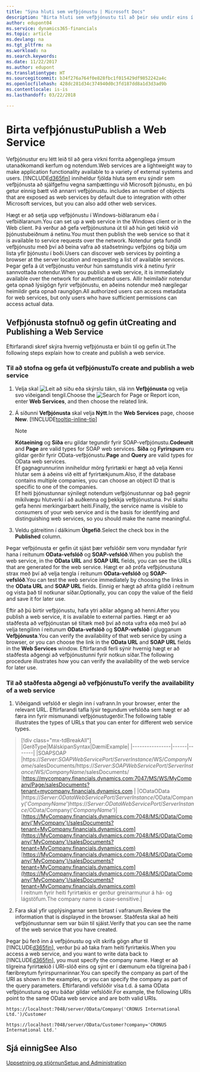 ```yaml
---
title: "Sýna hluti sem vefþjónustu | Microsoft Docs"
description: "Birta hluti sem vefþjónustu til að þeir séu undir eins í boði á dreifikerfinu."
author: edupont04
ms.service: dynamics365-financials
ms.topic: article
ms.devlang: na
ms.tgt_pltfrm: na
ms.workload: na
ms.search.keywords: 
ms.date: 11/22/2017
ms.author: edupont
ms.translationtype: HT
ms.sourcegitcommit: b34f276a764f0e828fbc1f015429df9852242a4c
ms.openlocfilehash: 428dc281d34c374940d0c3fd187dd8a1d3d3ad9b
ms.contentlocale: is-is
ms.lasthandoff: 03/22/2018

---
```

# <a name="publish-a-web-service"></a><span data-ttu-id="5358a-103">Birta vefþjónustu</span><span class="sxs-lookup"><span data-stu-id="5358a-103">Publish a Web Service</span></span>
<span data-ttu-id="5358a-104">Vefþjónustur eru létt leið til að gera virkni forrita aðgengilega ýmsum utanaðkomandi kerfum og notendum.</span><span class="sxs-lookup"><span data-stu-id="5358a-104">Web services are a lightweight way to make application functionality available to a variety of external systems and users.</span></span> [!INCLUDE[d365fin](includes/d365fin_md.md)]<span data-ttu-id="5358a-105"> inniheldur fjölda hluta sem eru sýndir sem vefþjónusta að sjálfgefnu vegna samþættingu við Microsoft þjónustu, en þú getur einnig bætt við annarri vefþjónustu.</span><span class="sxs-lookup"><span data-stu-id="5358a-105"> includes an number of objects that are exposed as web services by default due to integration with other Microsoft services, but you can also add other web services.</span></span>  

<span data-ttu-id="5358a-106">Hægt er að setja upp vefþjónustu í Windows-biðlaranum eða í vefbiðlaranum.</span><span class="sxs-lookup"><span data-stu-id="5358a-106">You can set up a web service in the Windows client or in the Web client.</span></span> <span data-ttu-id="5358a-107">Þá verður að gefa vefþjónustuna út til að hún geti tekið við þjónustubeiðnum á netinu.</span><span class="sxs-lookup"><span data-stu-id="5358a-107">You must then publish the web service so that it is available to service requests over the network.</span></span> <span data-ttu-id="5358a-108">Notendur geta fundið vefþjónustu með því að beina vafra að staðsetningu vefþjóns og biðja um lista yfir þjónustu í boði.</span><span class="sxs-lookup"><span data-stu-id="5358a-108">Users can discover web services by pointing a browser at the server location and requesting a list of available services.</span></span> <span data-ttu-id="5358a-109">Þegar gefa á út vefþjónustu verður hún samstundis virk á netinu fyrir sannvottaða notendur.</span><span class="sxs-lookup"><span data-stu-id="5358a-109">When you publish a web service, it is immediately available over the network for authenticated users.</span></span> <span data-ttu-id="5358a-110">Allir heimilaðir notendur geta opnað lýsigögn fyrir vefþjónustu, en aðeins notendur með nægilegar heimildir geta opnað raungögn.</span><span class="sxs-lookup"><span data-stu-id="5358a-110">All authorized users can access metadata for web services, but only users who have sufficient permissions can access actual data.</span></span>

## <a name="creating-and-publishing-a-web-service"></a><span data-ttu-id="5358a-111">Vefþjónusta stofnuð og gefin út</span><span class="sxs-lookup"><span data-stu-id="5358a-111">Creating and Publishing a Web Service</span></span>  
<span data-ttu-id="5358a-112">Eftirfarandi skref skýra hvernig vefþjónusta er búin til og gefin út.</span><span class="sxs-lookup"><span data-stu-id="5358a-112">The following steps explain how to create and publish a web service.</span></span>  

### <a name="to-create-and-publish-a-web-service"></a><span data-ttu-id="5358a-113">Til að stofna og gefa út vefþjónustu</span><span class="sxs-lookup"><span data-stu-id="5358a-113">To create and publish a web service</span></span>  

1.  <span data-ttu-id="5358a-114">Velja skal ![Leit að síðu eða skýrslu](media/ui-search/search_small.png "Leit að síðu eða skýrslu táknið") tákn, slá inn **Vefþjónusta** og velja svo viðeigandi tengil.</span><span class="sxs-lookup"><span data-stu-id="5358a-114">Choose the ![Search for Page or Report](media/ui-search/search_small.png "Search for Page or Report icon") icon, enter **Web Services**, and then choose the related link.</span></span>  
2.  <span data-ttu-id="5358a-115">Á síðunni **Vefþjónusta** skal velja **Nýtt**.</span><span class="sxs-lookup"><span data-stu-id="5358a-115">In the **Web Services** page, choose **New**.</span></span> [!INCLUDE[tooltip-inline-tip](includes/tooltip-inline-tip_md.md)]  

    > [!NOTE]  
    >  <span data-ttu-id="5358a-116">**Kótaeining** og **Síða** eru gildar tegundir fyrir SOAP-vefþjónustu.</span><span class="sxs-lookup"><span data-stu-id="5358a-116">**Codeunit** and **Page** are valid types for SOAP web services.</span></span> <span data-ttu-id="5358a-117">**Síða** og **Fyrirspurn** eru gildar gerðir fyrir OData-vefþjónustu.</span><span class="sxs-lookup"><span data-stu-id="5358a-117">**Page** and **Query** are valid types for OData web services.</span></span>  
    <span data-ttu-id="5358a-118">Ef gagnagrunnurinn inniheldur mörg fyrirtæki er hægt að velja Kenni hlutar sem á aðeins við eitt af fyrirtækjunum.</span><span class="sxs-lookup"><span data-stu-id="5358a-118">Also, if the database contains multiple companies, you can choose an object ID that is specific to one of the companies.</span></span>  
    <span data-ttu-id="5358a-119">Ef heiti þjónustunnar sýnilegt notendum vefþjónustunnar og það gegnir mikilvægu hlutverki í að auðkenna og þekkja vefþjónustuna. Því skaltu gefa henni merkingarbært heiti.</span><span class="sxs-lookup"><span data-stu-id="5358a-119">Finally, the service name is visible to consumers of your web service and is the basis for identifying and distinguishing web services, so you should make the name meaningful.</span></span>

3.  <span data-ttu-id="5358a-120">Veldu gátreitinn í dálkinum **Útgefið**.</span><span class="sxs-lookup"><span data-stu-id="5358a-120">Select the check box in the **Published** column.</span></span>  

<span data-ttu-id="5358a-121">Þegar vefþjónusta er gefin út sjást þær vefslóðir sem voru myndaðar fyrir hana í reitunum **OData-vefslóð** og **SOAP-vefslóð**.</span><span class="sxs-lookup"><span data-stu-id="5358a-121">When you publish the web service, in the **OData URL** and **SOAP URL** fields, you can see the URLs that are generated for the web service.</span></span> <span data-ttu-id="5358a-122">Hægt er að prófa vefþjónustuna strax með því að velja tengla í reitunum **OData-vefslóð** og **SOAP-vefslóð**.</span><span class="sxs-lookup"><span data-stu-id="5358a-122">You can test the web service immediately by choosing the links in the **OData URL** and **SOAP URL** fields.</span></span> <span data-ttu-id="5358a-123">Einnig er hægt að afrita gildið í reitnum og vista það til notkunar síðar.</span><span class="sxs-lookup"><span data-stu-id="5358a-123">Optionally, you can copy the value of the field and save it for later use.</span></span>  

<span data-ttu-id="5358a-124">Eftir að þú birtir vefþjónustu, hafa ytri aðilar aðgang að henni.</span><span class="sxs-lookup"><span data-stu-id="5358a-124">After you publish a web service, it is available to external parties.</span></span> <span data-ttu-id="5358a-125">Hægt er að staðfesta að vefþjónustan sé tiltæk með því að nota vafra eða með því að velja tengilinn í reitunum **OData-vefslóð** og **SOAP-vefslóð** í glugganum **Vefþjónusta**.</span><span class="sxs-lookup"><span data-stu-id="5358a-125">You can verify the availability of that web service by using a browser, or you can choose the link in the **OData URL** and **SOAP URL** fields in the **Web Services** window.</span></span> <span data-ttu-id="5358a-126">Eftirfarandi ferli sýnir hvernig hægt er að staðfesta aðgengi að vefþjónustunni fyrir notkun síðar.</span><span class="sxs-lookup"><span data-stu-id="5358a-126">The following procedure illustrates how you can verify the availability of the web service for later use.</span></span>  

### <a name="to-verify-the-availability-of-a-web-service"></a><span data-ttu-id="5358a-127">Til að staðfesta aðgengi að vefþjónustu</span><span class="sxs-lookup"><span data-stu-id="5358a-127">To verify the availability of a web service</span></span>  

1.  <span data-ttu-id="5358a-128">Viðeigandi vefslóð er slegin inn í vafrann.</span><span class="sxs-lookup"><span data-stu-id="5358a-128">In your browser, enter the relevant URL.</span></span> <span data-ttu-id="5358a-129">Eftirfarandi tafla lýsir tegundum vefslóða sem hægt er að færa inn fyrir mismunandi vefþjónustugerðir.</span><span class="sxs-lookup"><span data-stu-id="5358a-129">The following table illustrates the types of URLs that you can enter for different web service types.</span></span>  
> [!div class="mx-tdBreakAll"]
> |<span data-ttu-id="5358a-130">Gerð</span><span class="sxs-lookup"><span data-stu-id="5358a-130">Type</span></span>|<span data-ttu-id="5358a-131">Málskipan</span><span class="sxs-lookup"><span data-stu-id="5358a-131">Syntax</span></span>|<span data-ttu-id="5358a-132">Dæmi</span><span class="sxs-lookup"><span data-stu-id="5358a-132">Example</span></span>|
> |----------------|------|-------|
> |<span data-ttu-id="5358a-133">SOAP</span><span class="sxs-lookup"><span data-stu-id="5358a-133">SOAP</span></span> |<span data-ttu-id="5358a-134">https://*Server*:*SOAPWebServicePort*/*ServerInstance*/WS/*CompanyName*/salesDocuments/</span><span class="sxs-lookup"><span data-stu-id="5358a-134">https://*Server*:*SOAPWebServicePort*/*ServerInstance*/WS/*CompanyName*/salesDocuments/</span></span> |https://mycompany.financials.dynamics.com:7047/MS/WS/MyCompany/Page/salesDocuments?tenant=mycompany.financials.dynamics.com |
> |<span data-ttu-id="5358a-135">OData</span><span class="sxs-lookup"><span data-stu-id="5358a-135">OData</span></span> |<span data-ttu-id="5358a-136">https://*Server*:*ODataWebServicePort*/*ServerInstance*/OData/Company('*CompanyName*')</span><span class="sxs-lookup"><span data-stu-id="5358a-136">https://*Server*:*ODataWebServicePort*/*ServerInstance*/OData/Company('*CompanyName*')</span></span>|<span data-ttu-id="5358a-137">[https://MyCompany.financials.dynamics.com:7048/MS/OData/Company('MyCompany')/salesDocuments?tenant=MyCompany.financials.dynamics.com](https://MyCompany.financials.dynamics.com:7048/MS/OData/Company('MyCompany')/salesDocuments?tenant=MyCompany.financials.dynamics.com)</span><span class="sxs-lookup"><span data-stu-id="5358a-137">[https://MyCompany.financials.dynamics.com:7048/MS/OData/Company('MyCompany')/salesDocuments?tenant=MyCompany.financials.dynamics.com](https://MyCompany.financials.dynamics.com:7048/MS/OData/Company('MyCompany')/salesDocuments?tenant=MyCompany.financials.dynamics.com)</span></span> <br />    <span data-ttu-id="5358a-138">Í reitnum fyrir heiti fyrirtækis er gerður greinarmunur á há- og lágstöfum.</span><span class="sxs-lookup"><span data-stu-id="5358a-138">The company name is case-sensitive.</span></span>|

2.  <span data-ttu-id="5358a-139">Fara skal yfir upplýsingarnar sem birtast í vafranum.</span><span class="sxs-lookup"><span data-stu-id="5358a-139">Review the information that is displayed in the browser.</span></span> <span data-ttu-id="5358a-140">Staðfesta skal að heiti vefþjónustunnar sem var búin til sjáist.</span><span class="sxs-lookup"><span data-stu-id="5358a-140">Verify that you can see the name of the web service that you have created.</span></span>  

<span data-ttu-id="5358a-141">Þegar þú ferð inn á vefþjónustu og vilt skrifa gögn aftur til [!INCLUDE[d365fin](includes/d365fin_md.md)], verður þú að taka fram heiti fyrirtækis.</span><span class="sxs-lookup"><span data-stu-id="5358a-141">When you access a web service, and you want to write data back to [!INCLUDE[d365fin](includes/d365fin_md.md)], you must specify the company name.</span></span> <span data-ttu-id="5358a-142">Hægt er að tilgreina fyrirtækið í URI-slóð eins og sýnt er í dæmunum eða tilgreina það í færibreytum fyrirspurnarinnar.</span><span class="sxs-lookup"><span data-stu-id="5358a-142">You can specify the company as part of the URI as shown in the examples, or you can specify the company as part of the query parameters.</span></span> <span data-ttu-id="5358a-143">Eftirfarandi vefslóðir vísa t.d. á sama OData vefþjónustuna og eru báðar gildar vefslóðir.</span><span class="sxs-lookup"><span data-stu-id="5358a-143">For example, the following URIs point to the same OData web service and are both valid URIs.</span></span>  

```  
https://localhost:7048/server/OData/Company('CRONUS International Ltd.')/Customer  
```  

```  
https://localhost:7048/server/OData/Customer?company='CRONUS International Ltd.'  
```  

## <a name="see-also"></a><span data-ttu-id="5358a-144">Sjá einnig</span><span class="sxs-lookup"><span data-stu-id="5358a-144">See Also</span></span>  
[<span data-ttu-id="5358a-145">Uppsetning og stjórnun</span><span class="sxs-lookup"><span data-stu-id="5358a-145">Setup and Administration</span></span>](admin-setup-and-administration.md)  

